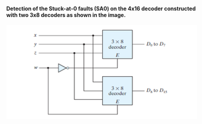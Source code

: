 #### Detection of the Stuck-at-0 faults (SA0) on the 4x16 decoder constructed with two 3x8 decoders as shown in the image.

<center><img src="images/question.png" /></center><br />
